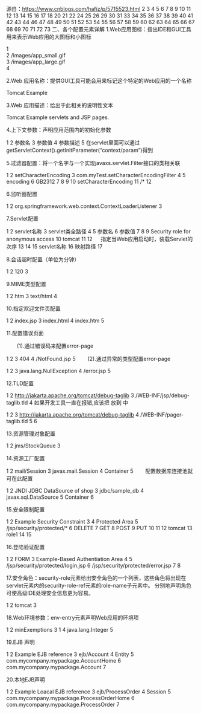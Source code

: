 源自：https://www.cnblogs.com/hafiz/p/5715523.html
<web-app>
 2 
 3      <!--定义了WEB应用的名字-->
 4      <display-name></display-name>
 5 
 6      <!--声明WEB应用的描述信息-->
 7      <description></description>
 8 
 9      <!--context-param元素声明应用范围内的初始化参数-->
10      <context-param></context-param>
11 
12      <!--过滤器元素将一个名字与一个实现javax.servlet.Filter接口的类相关联-->
13      <filter></filter>
14 
15      <!--一旦命名了一个过滤器，就要利用filter-mapping元素把它与一个或多个servlet或JSP页面相关联-->
16      <filter-mapping></filter-mapping>
17 
18      <!--servlet API的版本2.3增加了对事件监听程序的支持，事件监听程序在建立、修改和删除会话或servlet环境时得到通知。
19          Listener元素指出事件监听程序类-->
20      <listener></listener>
21 
22      <!--在向servlet或JSP页面制定初始化参数或定制URL时，必须首先命名servlet或JSP页面。
23          Servlet元素就是用来完成此项任务的-->
24      <servlet></servlet>
25 
26      <!--服务器一般为servlet提供一个缺省的URL：http://host/webAppPrefix/servlet/ServletName。
27          但是，常常会更改这个URL，以便servlet可以访问初始化参数或更容易地处理相对URL。
28          在更改缺省URL时，使用servlet-mapping元素-->
29      <servlet-mapping></servlet-mapping>
30 
31      <!--如果某个会话在一定时间内未被访问，服务器可以抛弃它以节省内存。可通过使用HttpSession的
32          setMaxInactiveInterval方法明确设置单个会话对象的超时值，或者可利用session-config元素制定缺省超时值-->
33      <session-config></session-config>
34 
35      <!--如果Web应用具有想到特殊的文件，希望能保证给他们分配特定的MIME类型，则mime-mapping元素提供这种保证-->
36      <mime-mapping></mime-mapping>
37 
38      <!--指示服务器在收到引用一个目录名而不是文件名的URL时，使用哪个文件-->
39      <welcome-file-list></welcome-file-list>
40 
41      <!--在返回特定HTTP状态代码时，或者特定类型的异常被抛出时，能够制定将要显示的页面-->
42      <error-page></error-page>
43 
44      <!--对标记库描述符文件（Tag Libraryu Descriptor file）指定别名。此功能使你能够更改TLD文件的位置，
45          而不用编辑使用这些文件的JSP页面-->
46      <taglib></taglib>
47 
48      <!--声明与资源相关的一个管理对象-->
49      <resource-env-ref></resource-env-ref>
50 
51      <!--声明一个资源工厂使用的外部资源-->
52      <resource-ref></resource-ref>
53 
54      <!--制定应该保护的URL。它与login-config元素联合使用-->
55      <security-constraint></security-constraint>
56 
57      <!--指定服务器应该怎样给试图访问受保护页面的用户授权。它与sercurity-constraint元素联合使用-->
58      <login-config></login-config>
59 
60      <!--给出安全角色的一个列表，这些角色将出现在servlet元素内的security-role-ref元素的role-name子元素中。
61          分别地声明角色可使高级IDE处理安全信息更为容易-->
62      <security-role></security-role>
63 
64      <!--声明Web应用的环境项-->
65      <env-entry></env-entry>
66 
67      <!--声明一个EJB的主目录的引用-->
68      <ejb-ref></ejb-ref>
69 
70      <!--声明一个EJB的本地主目录的应用-->
71      <ejb-local-ref></ejb-local-ref>
72 
73  </web-app> 
二、各个配置元素详解
1.Web应用图标：指出IDE和GUI工具用来表示Web应用的大图标和小图标

1 <icon>  
2      <small-icon>/images/app_small.gif</small-icon>  
3      <large-icon>/images/app_large.gif</large-icon>  
4  </icon>
 

2.Web 应用名称：提供GUI工具可能会用来标记这个特定的Web应用的一个名称

<display-name>Tomcat Example</display-name>
 

3.Web 应用描述：给出于此相关的说明性文本

<desciption>Tomcat Example servlets and JSP pages.</desciption>
 

4.上下文参数：声明应用范围内的初始化参数

1 <context-param>
2      <param-name>参数名</para-name>
3      <param-value>参数值</param-value>
4      <description>参数描述</description>
5  </context-param>
在servlet里面可以通过 getServletContext().getInitParameter(“context/param”)得到

 

5.过滤器配置：将一个名字与一个实现javaxs.servlet.Filter接口的类相关联

 1 <filter>
 2      <filter-name>setCharacterEncoding</filter-name>
 3      <filter-class>com.myTest.setCharacterEncodingFilter</filter-class>
 4      <init-param>
 5          <param-name>encoding</param-name>
 6          <param-value>GB2312</param-value>
 7      </init-param>
 8  </filter>
 9  <filter-mapping>
10      <filter-name>setCharacterEncoding</filter-name>
11      <url-pattern>/*</url-pattern>
12  </filter-mapping>
 

6.监听器配置

1 <listener>
2      <listerner-class>org.springframework.web.context.ContextLoaderListener</listener-class>
3  </listener>
 

7.Servlet配置

 1 <servlet>
 2    <servlet-name>servlet名称</servlet-name>
 3    <servlet-class>servlet类全路径</servlet-class>
 4    <init-param>
 5        <param-name>参数名</param-name>
 6        <param-value>参数值</param-value>
 7    </init-param>
 8    <run-as>
 9        <description>Security role for anonymous access</description>
10        <role-name>tomcat</role-name>
11    </run-as>
12 　 <load-on-startup>指定当Web应用启动时，装载Servlet的次序</load-on-startup>
13 </servlet>
14 <servlet-mapping>
15   <servlet-name>servlet名称</servlet-name>
16   <url-pattern>映射路径</url-pattern>
17 </servlet-mapping>
 

8.会话超时配置（单位为分钟）

1 <session-config>
2      <session-timeout>120</session-timeout>
3  </session-config>
 

9.MIME类型配置

1 <mime-mapping>
2      <extension>htm</extension>
3      <mime-type>text/html</mime-type>
4  </mime-mapping>
 

10.指定欢迎文件页配置

1  <welcome-file-list>
2      <welcome-file>index.jsp</welcome-file>
3      <welcome-file>index.html</welcome-file>
4      <welcome-file>index.htm</welcome-file>
5  </welcome-file-list>
 

11.配置错误页面

　　(1).通过错误码来配置error-page

1 <!--配置了当系统发生404错误时，跳转到错误处理页面NotFound.jsp-->
2 <error-page>
3       <error-code>404</error-code>
4       <location>/NotFound.jsp</location>
5  </error-page>
　　(2).通过异常的类型配置error-page

1 <!--配置了当系统发生java.lang.NullException（即空指针异常）时，跳转到错误处理页面error.jsp-->
2 <error-page>
3       <exception-type>java.lang.NullException</exception-type>
4       <location>/error.jsp</location>
5 </error-page>
 

12.TLD配置

1 <taglib>
2      <taglib-uri>http://jakarta.apache.org/tomcat/debug-taglib</taglib-uri>
3      <taglib-location>/WEB-INF/jsp/debug-taglib.tld</taglib-location>
4  </taglib>
如果开发工具一直在报错,应该把<taglib> 放到 <jsp-config>中

1 <jsp-config>
2      <taglib>
3          <taglib-uri>http://jakarta.apache.org/tomcat/debug-taglib</taglib-uri>
4          <taglib-location>/WEB-INF/pager-taglib.tld</taglib-location>
5      </taglib>
6  </jsp-config>
 

13.资源管理对象配置

1 <resource-env-ref>
2      <resource-env-ref-name>jms/StockQueue</resource-env-ref-name>
3  </resource-env-ref>
 

14.资源工厂配置

1 <resource-ref>
2      <res-ref-name>mail/Session</res-ref-name>
3      <res-type>javax.mail.Session</res-type>
4      <res-auth>Container</res-auth>
5 </resource-ref>
　　配置数据库连接池就可在此配置

1  <resource-ref>
2      <description>JNDI JDBC DataSource of shop</description>
3      <res-ref-name>jdbc/sample_db</res-ref-name>
4      <res-type>javax.sql.DataSource</res-type>
5      <res-auth>Container</res-auth>
6  </resource-ref>
 

15.安全限制配置

 1 <security-constraint>
 2      <display-name>Example Security Constraint</display-name>
 3      <web-resource-collection>
 4          <web-resource-name>Protected Area</web-resource-name>
 5          <url-pattern>/jsp/security/protected/*</url-pattern>
 6          <http-method>DELETE</http-method>
 7          <http-method>GET</http-method>
 8          <http-method>POST</http-method>
 9          <http-method>PUT</http-method>
10      </web-resource-collection>
11      <auth-constraint>
12          <role-name>tomcat</role-name>
13          <role-name>role1</role-name>
14      </auth-constraint>
15 </security-constraint>
 

16.登陆验证配置

1  <login-config>
2      <auth-method>FORM</auth-method>
3      <realm-name>Example-Based Authentiation Area</realm-name>
4      <form-login-config>
5          <form-login-page>/jsp/security/protected/login.jsp</form-login-page>
6          <form-error-page>/jsp/security/protected/error.jsp</form-error-page>
7      </form-login-config>
8  </login-config>
 

17.安全角色：security-role元素给出安全角色的一个列表，这些角色将出现在servlet元素内的security-role-ref元素的role-name子元素中。
分别地声明角色可使高级IDE处理安全信息更为容易。

1 <security-role>
2      <role-name>tomcat</role-name>
3  </security-role>
 

18.Web环境参数：env-entry元素声明Web应用的环境项

1 <env-entry>
2      <env-entry-name>minExemptions</env-entry-name>
3      <env-entry-value>1</env-entry-value>
4      <env-entry-type>java.lang.Integer</env-entry-type>
5 </env-entry>
 

19.EJB 声明

1 <ejb-ref>
2      <description>Example EJB reference</decription>
3      <ejb-ref-name>ejb/Account</ejb-ref-name>
4      <ejb-ref-type>Entity</ejb-ref-type>
5      <home>com.mycompany.mypackage.AccountHome</home>
6      <remote>com.mycompany.mypackage.Account</remote>
7  </ejb-ref>
 

20.本地EJB声明

1  <ejb-local-ref>
2      <description>Example Loacal EJB reference</decription>
3      <ejb-ref-name>ejb/ProcessOrder</ejb-ref-name>
4      <ejb-ref-type>Session</ejb-ref-type>
5      <local-home>com.mycompany.mypackage.ProcessOrderHome</local-home>
6      <local>com.mycompany.mypackage.ProcessOrder</local>
7  </ejb-local-ref>